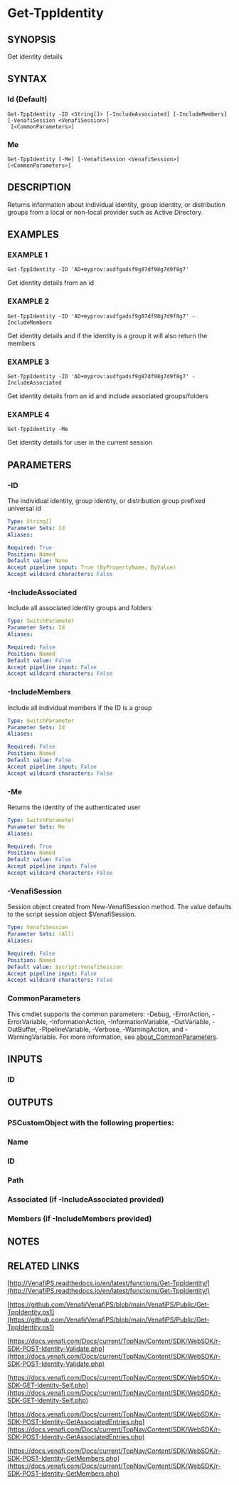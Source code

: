 # Get-TppIdentity

## SYNOPSIS
Get identity details

## SYNTAX

### Id (Default)
```
Get-TppIdentity -ID <String[]> [-IncludeAssociated] [-IncludeMembers] [-VenafiSession <VenafiSession>]
 [<CommonParameters>]
```

### Me
```
Get-TppIdentity [-Me] [-VenafiSession <VenafiSession>] [<CommonParameters>]
```

## DESCRIPTION
Returns information about individual identity, group identity, or distribution groups from a local or non-local provider such as Active Directory.

## EXAMPLES

### EXAMPLE 1
```
Get-TppIdentity -ID 'AD+myprov:asdfgadsf9g87df98g7d9f8g7'
```

Get identity details from an id

### EXAMPLE 2
```
Get-TppIdentity -ID 'AD+myprov:asdfgadsf9g87df98g7d9f8g7' -IncludeMembers
```

Get identity details and if the identity is a group it will also return the members

### EXAMPLE 3
```
Get-TppIdentity -ID 'AD+myprov:asdfgadsf9g87df98g7d9f8g7' -IncludeAssociated
```

Get identity details from an id and include associated groups/folders

### EXAMPLE 4
```
Get-TppIdentity -Me
```

Get identity details for user in the current session

## PARAMETERS

### -ID
The individual identity, group identity, or distribution group prefixed universal id

```yaml
Type: String[]
Parameter Sets: Id
Aliases:

Required: True
Position: Named
Default value: None
Accept pipeline input: True (ByPropertyName, ByValue)
Accept wildcard characters: False
```

### -IncludeAssociated
Include all associated identity groups and folders

```yaml
Type: SwitchParameter
Parameter Sets: Id
Aliases:

Required: False
Position: Named
Default value: False
Accept pipeline input: False
Accept wildcard characters: False
```

### -IncludeMembers
Include all individual members if the ID is a group

```yaml
Type: SwitchParameter
Parameter Sets: Id
Aliases:

Required: False
Position: Named
Default value: False
Accept pipeline input: False
Accept wildcard characters: False
```

### -Me
Returns the identity of the authenticated user

```yaml
Type: SwitchParameter
Parameter Sets: Me
Aliases:

Required: True
Position: Named
Default value: False
Accept pipeline input: False
Accept wildcard characters: False
```

### -VenafiSession
Session object created from New-VenafiSession method. 
The value defaults to the script session object $VenafiSession.

```yaml
Type: VenafiSession
Parameter Sets: (All)
Aliases:

Required: False
Position: Named
Default value: $script:VenafiSession
Accept pipeline input: False
Accept wildcard characters: False
```

### CommonParameters
This cmdlet supports the common parameters: -Debug, -ErrorAction, -ErrorVariable, -InformationAction, -InformationVariable, -OutVariable, -OutBuffer, -PipelineVariable, -Verbose, -WarningAction, and -WarningVariable. For more information, see [about_CommonParameters](http://go.microsoft.com/fwlink/?LinkID=113216).

## INPUTS

### ID
## OUTPUTS

### PSCustomObject with the following properties:
###     Name
###     ID
###     Path
###     Associated (if -IncludeAssociated provided)
###     Members (if -IncludeMembers provided)
## NOTES

## RELATED LINKS

[http://VenafiPS.readthedocs.io/en/latest/functions/Get-TppIdentity/](http://VenafiPS.readthedocs.io/en/latest/functions/Get-TppIdentity/)

[https://github.com/Venafi/VenafiPS/blob/main/VenafiPS/Public/Get-TppIdentity.ps1](https://github.com/Venafi/VenafiPS/blob/main/VenafiPS/Public/Get-TppIdentity.ps1)

[https://docs.venafi.com/Docs/current/TopNav/Content/SDK/WebSDK/r-SDK-POST-Identity-Validate.php](https://docs.venafi.com/Docs/current/TopNav/Content/SDK/WebSDK/r-SDK-POST-Identity-Validate.php)

[https://docs.venafi.com/Docs/current/TopNav/Content/SDK/WebSDK/r-SDK-GET-Identity-Self.php](https://docs.venafi.com/Docs/current/TopNav/Content/SDK/WebSDK/r-SDK-GET-Identity-Self.php)

[https://docs.venafi.com/Docs/current/TopNav/Content/SDK/WebSDK/r-SDK-POST-Identity-GetAssociatedEntries.php](https://docs.venafi.com/Docs/current/TopNav/Content/SDK/WebSDK/r-SDK-POST-Identity-GetAssociatedEntries.php)

[https://docs.venafi.com/Docs/current/TopNav/Content/SDK/WebSDK/r-SDK-POST-Identity-GetMembers.php](https://docs.venafi.com/Docs/current/TopNav/Content/SDK/WebSDK/r-SDK-POST-Identity-GetMembers.php)

